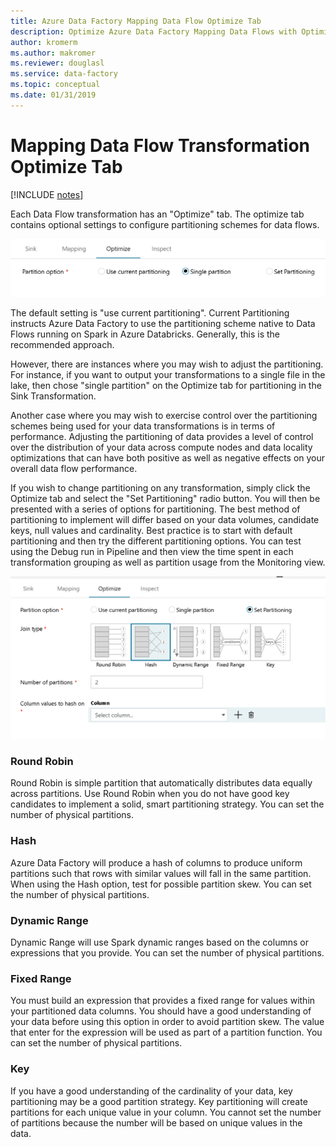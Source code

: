 ```yaml
---
title: Azure Data Factory Mapping Data Flow Optimize Tab
description: Optimize Azure Data Factory Mapping Data Flows with Optimize Tab Partition Settings
author: kromerm
ms.author: makromer
ms.reviewer: douglasl
ms.service: data-factory
ms.topic: conceptual
ms.date: 01/31/2019
--- 
```


# Mapping Data Flow Transformation Optimize Tab

[!INCLUDE [notes](../../includes/data-factory-data-flow-preview.md)]

Each Data Flow transformation has an "Optimize" tab. The optimize tab contains optional settings to configure partitioning schemes for data flows.

<img src="media/data-flow/opt001.png" width="800">

The default setting is "use current partitioning". Current Partitioning instructs Azure Data Factory to use the partitioning scheme native to Data Flows running on Spark in Azure Databricks. Generally, this is the recommended approach.

However, there are instances where you may wish to adjust the partitioning. For instance, if you want to output your transformations to a single file in the lake, then chose "single partition" on the Optimize tab for partitioning in the Sink Transformation.

Another case where you may wish to exercise control over the partitioning schemes being used for your data transformations is in terms of performance. Adjusting the partitioning of data provides a level of control over the distribution of your data across compute nodes and data locality optimizations that can have both positive as well as negative effects on your overall data flow performance.

If you wish to change partitioning on any transformation, simply click the Optimize tab and select the "Set Partitioning" radio button. You will then be presented with a series of options for partitioning. The best method of partitioning to implement will differ based on your data volumes, candidate keys, null values and cardinality. Best practice is to start with default partitioning and then try the different partitioning options. You can test using the Debug run in Pipeline and then view the time spent in each transformation grouping as well as partition usage from the Monitoring view.

<img src="media/data-flow/opt002.png" width="600">

### Round Robin

Round Robin is simple partition that automatically distributes data equally across partitions. Use Round Robin when you do not have good key candidates to implement a solid, smart partitioning strategy. You can set the number of physical partitions.

### Hash

Azure Data Factory will produce a hash of columns to produce uniform partitions such that rows with similar values will fall in the same partition. When using the Hash option, test for possible partition skew. You can set the number of physical partitions.

### Dynamic Range

Dynamic Range will use Spark dynamic ranges based on the columns or expressions that you provide. You can set the number of physical partitions. 

### Fixed Range

You must build an expression that provides a fixed range for values within your partitioned data columns. You should have a good understanding of your data before using this option in order to avoid partition skew. The value that enter for the expression will be used as part of a partition function. You can set the number of physical partitions.

### Key

If you have a good understanding of the cardinality of your data, key partitioning may be a good partition strategy. Key partitioning will create partitions for each unique value in your column. You cannot set the number of partitions because the number will be based on unique values in the data.
